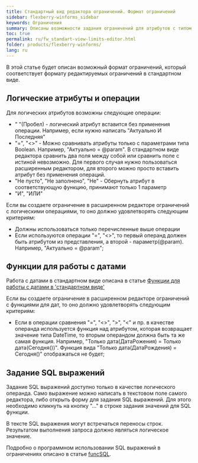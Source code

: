 ```yaml
---
title: Стандартный вид редактора ограничений. Формат ограничений
sidebar: flexberry-winforms_sidebar
keywords: Ограничения
summary: Описаны возможности задания ограничений для атрибутов с типом дата и логических атрибутов, а также использования SQL-выражений в ограничениях
toc: true
permalink: ru/fw_standart-view-limits-editor.html
folder: products/flexberry-winforms/
lang: ru
---
```


В этой статье будет описан возможный формат ограничений, который соответствует формату редактируемых ограничений в стандартном виде.

## Логические атрибуты и операции
Для логических атрибутов возможны следующие операции:
* " "(Пробел) - логический атрибут вставится без применения операции. Например, если нужно написать "Актуально И Последняя"
* "=", "<>" - Можно сравнивать атрибуты только с параметрами типа Boolean. Например, "Актуально = @param". В стандартном виде редактора сравнить два поля между собой или сравнить поле с истиной невозможно. Для первого случая нужно пользоваться расширенным редактором, для второго можно просто вставить атрибут без применения операций.
* "Не пусто", "Не заполнено", "Не" - Обернуть атрибут в соответствующую функцию, принимают только 1 параметр
* "И", "ИЛИ"

Если вы создаете ограничение в расширенном редакторе ограничений с логическими операциями, то оно должно удовлетворять следующим критериям:
* Должны использоваться только перечисленные выше операции
* Если используются операции "=", "<>", то первый операнд должен быть атрибутом из представления, а второй - параметр(@param). Например, "Актуально = @param";

## Функции для работы с датами
Работа с датами в стандартном виде описана в статье [Функции для работы с датами в 'стандартном виде'](fw_date-limits-standart-view.html)

Если вы создаете ограничение в расширенном редакторе ограничений с функциями для дат, то оно должно удовлетворять следующим критериям:
* Если в операции сравнения "=", "<>", ">", "<" и пр. в качестве операнда используется функция над атрибутом, которая возвращает значение типа DateTime, то вторым операндом должна быть та же самая функция. Например, "Только дата(ДатаРожения) = Только дата(Сегодня())". Функция вида "Только дата(ДатаРождения) = Сегодня()" отображаться не будет;

## Задание SQL выражений
Задание SQL выражений доступно только в качестве логического операнда. Само выражение можно написать в текстовом поле самого редактора, либо открыть форму для задания SQL выражений. Для этого необходимо кликнуть на кнопку "..." в строке задания значений для SQL функции.

В тексте SQL выражения могут встречаться переносы строк. Результатом выполнения запроса должно являться логическое значение.

Подробно о программном использовании SQL выражений в ограничениях описано в статье [funcSQL](fo_func-sql.html).